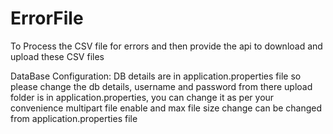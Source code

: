 # ErrorFile
To Process the CSV file for errors and then provide the api to download and upload these CSV files

DataBase Configuration:
DB details are in application.properties file so please change the db details, username and password from there
upload folder is in application.properties, you can change it as per your convenience
multipart file enable and max file size change can be changed from application.properties file
